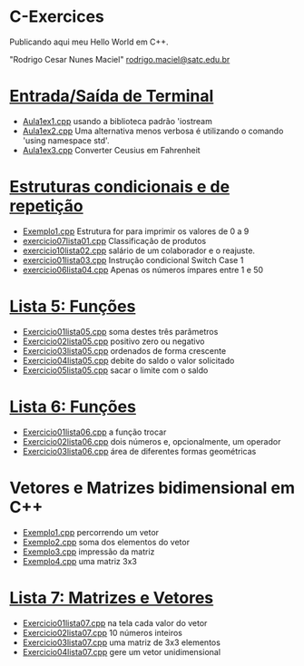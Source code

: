 # C-Exercices
Publicando aqui meu Hello World em C++.

"Rodrigo Cesar Nunes Maciel" <rodrigo.maciel@satc.edu.br>

# [Entrada/Saída de Terminal](https://github.com/hqnicolas/C-Exercices/tree/main/aula1) 
- [Aula1ex1.cpp](https://github.com/hqnicolas/C-Exercices/blob/main/aula1/aula1ex1.cpp) usando a biblioteca padrão 'iostream
- [Aula1ex2.cpp](https://github.com/hqnicolas/C-Exercices/blob/main/aula1/aula1ex2.cpp) Uma alternativa menos verbosa é utilizando o comando 'using namespace std'.
- [Aula1ex3.cpp](https://github.com/hqnicolas/C-Exercices/blob/main/aula1/aula1ex3.cpp) Converter Ceusius em Fahrenheit
# [Estruturas condicionais e de repetição](https://github.com/hqnicolas/C-Exercices/tree/main/aula2)
- [Exemplo1.cpp](https://github.com/hqnicolas/C-Exercices/blob/main/aula2/exemplo1/main.cpp) Estrutura for para imprimir os valores de 0 a 9
- [exercicio07lista01.cpp](https://github.com/hqnicolas/C-Exercices/blob/main/aula2/exercicio07lista01/main.cpp) Classificação de produtos
- [exercicio10lista02.cpp](https://github.com/hqnicolas/C-Exercices/tree/main/aula2/exercicio10lista02) salário de um colaborador e o reajuste.
- [exercicio01lista03.cpp](https://github.com/hqnicolas/C-Exercices/blob/main/aula2/exercicio01lista03/main.cpp) Instrução condicional Switch Case 1
- [exercicio06lista04.cpp](https://github.com/hqnicolas/C-Exercices/blob/main/aula2/exercicio06lista04/main.cpp) Apenas os números ímpares entre 1 e 50
# [Lista 5: Funções](https://github.com/hqnicolas/C-Exercices/blob/main/Listas/Lista%20de%20Exerc%C3%ADcios%2005.pdf)
- [Exercicio01lista05.cpp](https://github.com/hqnicolas/C-Exercices/blob/main/Listas/Lista5/exercicio1/main.cpp) soma destes três parâmetros
- [Exercicio02lista05.cpp](https://github.com/hqnicolas/C-Exercices/blob/main/Listas/Lista5/exercicio2/main.cpp) positivo zero ou negativo
- [Exercicio03lista05.cpp](https://github.com/hqnicolas/C-Exercices/blob/main/Listas/Lista5/exercicio3/main.cpp) ordenados de forma crescente
- [Exercicio04lista05.cpp](https://github.com/hqnicolas/C-Exercices/blob/main/Listas/Lista5/exercicio4/main.cpp) debite do saldo o valor solicitado
- [Exercicio05lista05.cpp](https://github.com/hqnicolas/C-Exercices/blob/main/Listas/Lista5/exercicio5/main.cpp) sacar o limite com o saldo
# [Lista 6: Funções](https://github.com/hqnicolas/C-Exercices/blob/main/Listas/Lista%20de%20Exerc%C3%ADcios%2006.pdf)
- [Exercicio01lista06.cpp](https://github.com/hqnicolas/C-Exercices/blob/main/Listas/Lista6/exercicio1/main.cpp) a função trocar
- [Exercicio02lista06.cpp](https://github.com/hqnicolas/C-Exercices/blob/main/Listas/Lista6/exercicio2/main.cpp) dois números e, opcionalmente, um operador
- [Exercicio03lista06.cpp](https://github.com/hqnicolas/C-Exercices/blob/main/Listas/Lista6/exercicio3/main.cpp) área de diferentes formas geométricas
# Vetores e Matrizes bidimensional em C++
- [Exemplo1.cpp](https://github.com/hqnicolas/C-Exercices/blob/main/aula3/exemplo01/main.cpp) percorrendo um vetor 
- [Exemplo2.cpp](https://github.com/hqnicolas/C-Exercices/blob/main/aula3/exemplo02/main.cpp) soma dos elementos do vetor
- [Exemplo3.cpp](https://github.com/hqnicolas/C-Exercices/blob/main/aula3/exemplo03/main.cpp) impressão da matriz
- [Exemplo4.cpp](https://github.com/hqnicolas/C-Exercices/blob/main/aula3/exemplo04/main.cpp) uma matriz 3x3
# [Lista 7: Matrizes e Vetores](https://github.com/hqnicolas/C-Exercices/blob/main/Listas/Lista%20de%20Exerc%C3%ADcios%2007.pdf)
- [Exercicio01lista07.cpp](https://github.com/hqnicolas/C-Exercices/blob/main/Listas/Lista7/ex01lista07/main.cpp) na tela cada valor do vetor
- [Exercicio02lista07.cpp](https://github.com/hqnicolas/C-Exercices/blob/main/Listas/Lista7/ex02lista07/main.cpp) 10 números inteiros
- [Exercicio03lista07.cpp](https://github.com/hqnicolas/C-Exercices/blob/main/Listas/Lista7/ex03lista07/main.cpp) uma matriz de 3x3 elementos
- [Exercicio04lista07.cpp](https://github.com/hqnicolas/C-Exercices/blob/main/Listas/Lista7/ex04lista07/main.cpp) gere um vetor unidimensional
